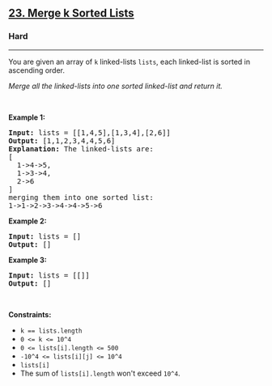 <h2><a href="https://leetcode.com/problems/merge-k-sorted-lists/">23. Merge k Sorted Lists</a></h2><h3>Hard</h3><hr><div><p><font papago-translate="cached" papago-id="14">You are given an array of </font><code>k</code><font papago-translate="cached" papago-id="15"> linked-lists </font><code>lists</code><font papago-translate="cached" papago-id="16">, each linked-list is sorted in ascending order.</font></p>

<p><em papago-id="17" papago-translate="translated">Merge all the linked-lists into one sorted linked-list and return it.</em></p>

<p>&nbsp;</p>
<p><strong papago-id="18" papago-translate="translated">Example 1:</strong></p>

<pre papago-id="19" papago-translate="cached"><strong papago-id="19-0">Input:</strong> lists = [[1,4,5],[1,3,4],[2,6]]
<strong papago-id="19-2">Output:</strong> [1,1,2,3,4,4,5,6]
<strong papago-id="19-4">Explanation:</strong> The linked-lists are:
[
  1-&gt;4-&gt;5,
  1-&gt;3-&gt;4,
  2-&gt;6
]
merging them into one sorted list:
1-&gt;1-&gt;2-&gt;3-&gt;4-&gt;4-&gt;5-&gt;6
</pre>

<p><strong papago-id="20" papago-translate="translated">Example 2:</strong></p>

<pre papago-id="21" papago-translate="cached"><strong papago-id="21-0">Input:</strong> lists = []
<strong papago-id="21-2">Output:</strong> []
</pre>

<p><strong papago-id="22" papago-translate="translated">Example 3:</strong></p>

<pre papago-id="23" papago-translate="cached"><strong papago-id="23-0">Input:</strong> lists = [[]]
<strong papago-id="23-2">Output:</strong> []
</pre>

<p>&nbsp;</p>
<p><strong papago-id="24" papago-translate="translated">Constraints:</strong></p>

<ul>
	<li><code>k == lists.length</code></li>
	<li><code>0 &lt;= k &lt;= 10^4</code></li>
	<li><code>0 &lt;= lists[i].length &lt;= 500</code></li>
	<li><code>-10^4 &lt;= lists[i][j] &lt;= 10^4</code></li>
	<li><code>lists[i]</code></li>
	<li><font papago-translate="cached" papago-id="26">The sum of </font><code>lists[i].length</code><font papago-translate="cached" papago-id="27"> won't exceed </font><code>10^4</code><font papago-translate="cached" papago-id="28">.</font></li>
</ul>
</div>